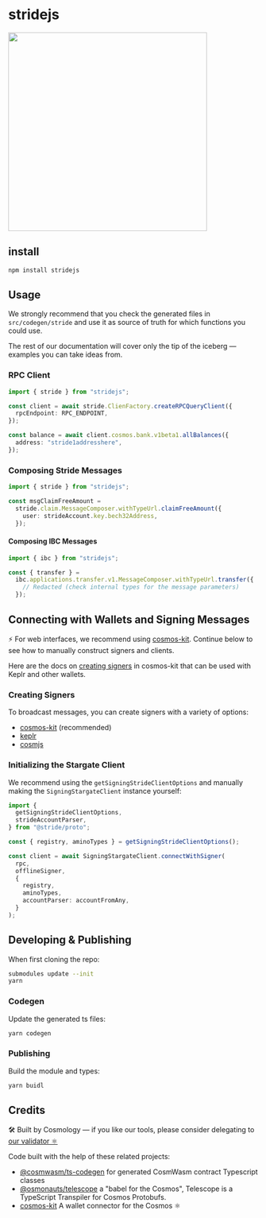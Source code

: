 # stridejs

<img src="https://user-images.githubusercontent.com/545047/190012774-f9886f76-246a-4f45-b21a-f2798f74f9f8.png" width="400">

## install

```sh
npm install stridejs
```

## Usage

We strongly recommend that you check the generated files in `src/codegen/stride` and use it as source of truth for which functions you could use.

The rest of our documentation will cover only the tip of the iceberg &mdash; examples you can take ideas from.

### RPC Client

```ts
import { stride } from "stridejs";

const client = await stride.ClienFactory.createRPCQueryClient({
  rpcEndpoint: RPC_ENDPOINT,
});

const balance = await client.cosmos.bank.v1beta1.allBalances({
  address: "stride1addresshere",
});
```

### Composing Stride Messages

```ts
import { stride } from "stridejs";

const msgClaimFreeAmount =
  stride.claim.MessageComposer.withTypeUrl.claimFreeAmount({
    user: strideAccount.key.bech32Address,
  });
```

#### Composing IBC Messages

```js
import { ibc } from "stridejs";

const { transfer } =
  ibc.applications.transfer.v1.MessageComposer.withTypeUrl.transfer({
    // Redacted (check internal types for the message parameters)
  });
```

## Connecting with Wallets and Signing Messages

⚡️ For web interfaces, we recommend using [cosmos-kit](https://github.com/cosmology-tech/cosmos-kit). Continue below to see how to manually construct signers and clients.

Here are the docs on [creating signers](https://github.com/cosmology-tech/cosmos-kit/tree/main/packages/react#signing-clients) in cosmos-kit that can be used with Keplr and other wallets.

### Creating Signers

To broadcast messages, you can create signers with a variety of options:

- [cosmos-kit](https://github.com/cosmology-tech/cosmos-kit/tree/main/packages/react#signing-clients) (recommended)
- [keplr](https://docs.keplr.app/api/cosmjs.html)
- [cosmjs](https://gist.github.com/webmaster128/8444d42a7eceeda2544c8a59fbd7e1d9)

### Initializing the Stargate Client

We recommend using the `getSigningStrideClientOptions` and manually making the `SigningStargateClient` instance yourself:

```ts
import {
  getSigningStrideClientOptions,
  strideAccountParser,
} from "@stride/proto";

const { registry, aminoTypes } = getSigningStrideClientOptions();

const client = await SigningStargateClient.connectWithSigner(
  rpc,
  offlineSigner,
  {
    registry,
    aminoTypes,
    accountParser: accountFromAny,
  }
);
```

## Developing & Publishing

When first cloning the repo:

```bash
submodules update --init
yarn
```

### Codegen

Update the generated ts files:

```bash
yarn codegen
```

### Publishing

Build the module and types:

```bash
yarn buidl
```

## Credits

🛠 Built by Cosmology — if you like our tools, please consider delegating to [our validator ⚛️](https://cosmology.tech/validator)

Code built with the help of these related projects:

- [@cosmwasm/ts-codegen](https://github.com/CosmWasm/ts-codegen) for generated CosmWasm contract Typescript classes
- [@osmonauts/telescope](https://github.com/osmosis-labs/telescope) a "babel for the Cosmos", Telescope is a TypeScript Transpiler for Cosmos Protobufs.
- [cosmos-kit](https://github.com/cosmology-tech/cosmos-kit) A wallet connector for the Cosmos ⚛️
